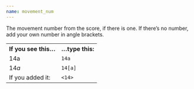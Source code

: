 ```yaml
---
name: movement_num
---
```

The movement number from the score, if there is one. If there’s no number, add your own number in angle brackets.

<div class="side-scroll">
  <table class="table table-simple">
    <tr>
      <th>If you see this…</th>
      <th>…type this:</th>
    </tr>
    <tr>
      <td>
        14a
      </td>
      <td>
        <code>14a</code>
      </td>
    </tr>
    <tr>
      <td>
        14<em>a</em>
      </td>
      <td>
        <code>14[a]</code>
      </td>
    </tr>
    <tr>
      <td>
        If you added it:
      </td>
      <td>
        <code>&lt;14&gt;</code>
      </td>
    </tr>
  </table>
</div>

